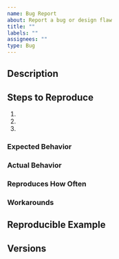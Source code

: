 ```yaml
---
name: Bug Report
about: Report a bug or design flaw
title: ""
labels: ""
assignees: ""
type: Bug
---
```


<!--

Welcome! Thank you for reporting bugs!

First of all, please star our repo. Your support is vital to the continued maintenance of SeaORM.

Want to ask a question? You can reach us via:

- Discord: https://discord.com/invite/uCPdDXzbdv
- GitHub Discussions: https://github.com/SeaQL/sea-orm/discussions/new

Please make sure that you are not asking for a missing feature; a bug is incorrect behavior -
either in the feature specification or implementation. Feature requests should be first raised in discussions.

Please also make sure your description is clear and precise - maintainers don't have access to your
code and can't see what you have seen. Please avoid vague descriptions like "they are different"
or "the program crashes" - in either case, provide exact information.

If you are certain there is a bug, please provide a reproducible example, which helps the investigator
to pin-point the bug and the implementor to verify that a solution is satisfactory. Bug reports without
reproducible example may be closed immediately or dangle forever.

Finally, please search for existing issues and discussions before submission. Feel free to revive old
threads if you have new information to add, but please don't ask for ETA or "+1".

-->

## Description

<!-- Briefly describe the bug -->

## Steps to Reproduce

1. <!-- First step -->
2. <!-- Then -->
3. <!-- And so on -->

### Expected Behavior

<!-- What is expected to happen? -->

### Actual Behavior

<!-- What actually happened? -->

### Reproduces How Often

<!-- Is it always reproducible? -->

### Workarounds

<!-- What experiments have you done to understand / workaround the bug? -->

## Reproducible Example

<!-- Please add a minimal reproducible example under https://github.com/SeaQL/sea-orm/tree/master/issues, and open a PR subsequently. -->

## Versions

<!-- You can get this information from the output of `cargo tree | grep sea-` from the console. Also, please include the database and OS that you are running. -->
